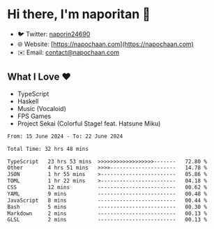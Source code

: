 # Hi there, I'm naporitan 👋

- 🐦 Twitter: [naporin24690](https://twitter.com/naporin24690)
- 🌐 Website: [https://napochaan.com](https://napochaan.com)
- ✉️ Email: [contact@napochaan.com](mailto:contact@napochaan.com)

## What I Love ❤️
- TypeScript
- Haskell
- Music (Vocaloid)
- FPS Games
- Project Sekai (Colorful Stage! feat. Hatsune Miku)

<!--START_SECTION:waka-->

```txt
From: 15 June 2024 - To: 22 June 2024

Total Time: 32 hrs 48 mins

TypeScript   23 hrs 53 mins  >>>>>>>>>>>>>>>>>>-------   72.80 %
Other        4 hrs 51 mins   >>>>---------------------   14.78 %
JSON         1 hr 55 mins    >------------------------   05.86 %
TOML         1 hr 22 mins    >------------------------   04.18 %
CSS          12 mins         -------------------------   00.62 %
YAML         9 mins          -------------------------   00.48 %
JavaScript   8 mins          -------------------------   00.44 %
Bash         5 mins          -------------------------   00.30 %
Markdown     2 mins          -------------------------   00.13 %
GLSL         2 mins          -------------------------   00.13 %
```

<!--END_SECTION:waka-->

